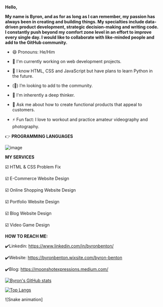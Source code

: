 **Hello,**

**My name is Byron, and as for as long as I can remember, my passion has always been in creating and building things. My specialties include data-driven product development, strategic decision-making and writing code. I constantly push beyond my comfort zone level in an effort to improve every single day. I would like to collaborate with like-minded people and add to the GitHub community.**



* 😄 Pronouns: He/Him

* 🔭 I'm currently working on web development projects.

* 🌱 I know HTML, CSS and JavaScript but have plans to learn Python in the future.

* (👀) I’m looking to add to the community.

* 🤔 I'm inherently a deep thinker.
  
* 💬 Ask me about how to create functional products that appeal to customers. 

* ⚡ Fun fact: I love to workout and practice amateur videography and photography.
  

👉 **PROGRAMMING LANGUAGES**



![image](https://github.com/user-attachments/assets/a8e097e7-7c01-494f-97f2-9729106dc0e5)

**MY SERVICES**

☑️ HTML & CSS Problem Fix

☑️ E-Commerce Website Design

☑️ Online Shopping Website Design

☑️ Portfolio Website Design

☑️ Blog Website Design

☑️ Video Game Design

**HOW TO REACH ME:**

✔️Linkedin: https://www.linkedin.com/in/byronbenton/

✔️Website: https://byronbenton.wixsite.com/byron-benton

✔️Blog: https://moonshotexpressions.medium.com/

[![Byron's GitHub stats](https://github-readme-stats.vercel.app/api?username=ByronBenton)](https://github.com/ByronBenton/github-readme-stats)

[![Top Langs](https://github-readme-stats.vercel.app/api/top-langs/?username=ByronBenton)](https://github.com/ByronBenton/github-readme-stats)

![Snake animation]

<!--
**ByronBenton/ByronBenton** is a ✨ _special_ ✨ repository because its `README.md` (this file) appears on your GitHub profile.

Here are some ideas to get you started:

- 🔭 I’m currently working on ...
- 🌱 I’m currently learning ...
- 👯 I’m looking to collaborate on ...
- 🤔 I’m looking for help with ...
- 💬 Ask me about ...
- 📫 How to reach me: ...
- 😄 Pronouns: ...
- ⚡ Fun fact: ...
-->
